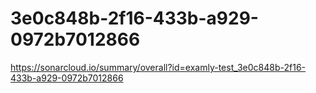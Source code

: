 # 3e0c848b-2f16-433b-a929-0972b7012866
https://sonarcloud.io/summary/overall?id=examly-test_3e0c848b-2f16-433b-a929-0972b7012866

